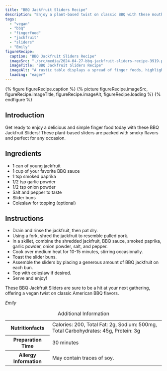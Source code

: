 ```yaml
---
title: "BBQ Jackfruit Sliders Recipe"
description: "Enjoy a plant-based twist on classic BBQ with these mouthwatering BBQ Jackfruit Sliders. Perfect for any gathering or as a simple finger food option."
tags:
  - "vegan"
  - "bbq"
  - "fingerfood"
  - "jackfruit"
  - "sliders"
  - "Emily"
figureRecipe: 
  caption: "BBQ Jackfruit Sliders Recipe"
  imageSrc: "./src/media/2024-04-27-bbq-jackfruit-sliders-recipe-3919.png"
  imageTitle: "BBQ Jackfruit Sliders Recipe"
  imageAlt: "A rustic table displays a spread of finger foods, highlighting BBQ Jackfruit Sliders as the star. Vegan ingredients are artfully showcased in a casual outdoor BBQ setting, inviting a feast for the eyes."
  loading: "eager"
---
```


{% figure figureRecipe.caption %}
{% picture figureRecipe.imageSrc, figureRecipe.imageTitle, figureRecipe.imageAlt, figureRecipe.loading %}
{% endfigure %}

## Introduction

Get ready to enjoy a delicious and simple finger food today with these BBQ Jackfruit Sliders! These plant-based sliders are packed with smoky flavors and perfect for any occasion.

## Ingredients

- 1 can of young jackfruit
- 1 cup of your favorite BBQ sauce
- 1 tsp smoked paprika
- 1/2 tsp garlic powder
- 1/2 tsp onion powder
- Salt and pepper to taste
- Slider buns
- Coleslaw for topping (optional)

## Instructions

- Drain and rinse the jackfruit, then pat dry.
- Using a fork, shred the jackfruit to resemble pulled pork.
- In a skillet, combine the shredded jackfruit, BBQ sauce, smoked paprika, garlic powder, onion powder, salt, and pepper.
- Cook over medium heat for 10-15 minutes, stirring occasionally.
- Toast the slider buns.
- Assemble the sliders by placing a generous amount of BBQ jackfruit on each bun.
- Top with coleslaw if desired.
- Serve and enjoy!

These BBQ Jackfruit Sliders are sure to be a hit at your next gathering, offering a vegan twist on classic American BBQ flavors.

*Emily*

<table><caption class='sr-only'>Additional Information</caption><tr><th>Nutritionfacts</th><td>Calories: 200, Total Fat: 2g, Sodium: 500mg, Total Carbohydrates: 45g, Protein: 3g&nbsp;</td></tr><tr><th>Preparation Time</th><td>30 minutes&nbsp;</td></tr><tr><th>Allergy Information</th><td>May contain traces of soy.&nbsp;</td></tr></table>

